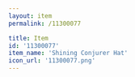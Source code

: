 ```yaml
---
layout: item
permalink: /11300077

title: Item
id: '11300077'
item_name: 'Shining Conjurer Hat'
icon_url: '11300077.png'
---
```


